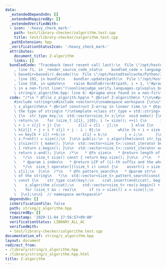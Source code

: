 ```yaml
---
data:
  _extendedDependsOn: []
  _extendedRequiredBy: []
  _extendedVerifiedWith:
  - icon: ':heavy_check_mark:'
    path: test/library-checker/zalgorithm.test.cpp
    title: test/library-checker/zalgorithm.test.cpp
  _pathExtension: hpp
  _verificationStatusIcon: ':heavy_check_mark:'
  attributes:
    document_title: Z-algorithm
    links: []
  bundledCode: "Traceback (most recent call last):\n  File \"/opt/hostedtoolcache/Python/3.9.0/x64/lib/python3.9/site-packages/onlinejudge_verify/documentation/build.py\"\
    , line 71, in _render_source_code_stat\n    bundled_code = language.bundle(stat.path,\
    \ basedir=basedir).decode()\n  File \"/opt/hostedtoolcache/Python/3.9.0/x64/lib/python3.9/site-packages/onlinejudge_verify/languages/cplusplus.py\"\
    , line 191, in bundle\n    bundler.update(path)\n  File \"/opt/hostedtoolcache/Python/3.9.0/x64/lib/python3.9/site-packages/onlinejudge_verify/languages/cplusplus_bundle.py\"\
    , line 310, in update\n    raise BundleErrorAt(path, i + 1, \"#pragma once found\
    \ in a non-first line\")\nonlinejudge_verify.languages.cplusplus_bundle.BundleErrorAt:\
    \ string/z_algorithm.hpp: line 6: #pragma once found in a non-first line\n"
  code: "/*\n * @file z_algorith.hpp\n * @brief Z-algorithm\n */\n\n#pragma once\n\
    #include <string>\n#include <vector>\n\nnamespace workspace {\n\n/*\n * @class\
    \ z_algorithm\n * @brief construct Z-array in linear time.\n * @tparam str_type\
    \ the type of string\n */\ntemplate <class str_type = std::string> class z_algorithm\
    \ {\n  str_type key;\n  std::vector<size_t> z;\n\n  void make() {\n    if (z.empty())\
    \ return;\n    for (size_t i{1}, j{0}; i != size(); ++i) {\n      if (z[i - j]\
    \ + i < z[j] + j) {\n        z[i] = z[i - j];\n      } else {\n        size_t\
    \ k{z[j] + j > i ? z[j] + j - i : 0};\n        while (k + i < size() && key[k]\
    \ == key[k + i]) ++k;\n        z[i] = k;\n        j = i;\n      }\n    }\n   \
    \ z.front() = size();\n  }\n\n public:\n  z_algorithm(const str_type &key) : key(key),\
    \ z(size()) { make(); }\n\n  std::vector<size_t>::const_iterator begin() const\
    \ { return z.begin(); }\n\n  std::vector<size_t>::const_iterator end() const {\
    \ return z.end(); }\n\n  /*\n   * @fn size\n   * @return length of the string\n\
    \   */\n  size_t size() const { return key.size(); }\n\n  /*\n   * @fn operator[]\n\
    \   * @param i index\n   * @return LCP of (i)-th suffix and the whole string\n\
    \   */\n  size_t operator[](size_t i) const {\n    assert(i < size());\n    return\
    \ z[i];\n  }\n\n  /*\n   * @fn pattern_search\n   * @param str\n   * @return length\
    \ of the string\n   */\n  std::vector<size_t> pattern_search(const str_type &str)\
    \ const {\n    str_type ccat(key);\n    ccat.insert(end(ccat), begin(str), end(str));\n\
    \    z_algorithm z(ccat);\n    std::vector<size_t> res(z.begin() + size(), z.end());\n\
    \    for (size_t &x : res)\n      if (x > size()) x = size();\n    return res;\n\
    \  }\n};\n\n}  // namespace workspace\n"
  dependsOn: []
  isVerificationFile: false
  path: string/z_algorithm.hpp
  requiredBy: []
  timestamp: '2020-11-04 17:56:57+09:00'
  verificationStatus: LIBRARY_ALL_AC
  verifiedWith:
  - test/library-checker/zalgorithm.test.cpp
documentation_of: string/z_algorithm.hpp
layout: document
redirect_from:
- /library/string/z_algorithm.hpp
- /library/string/z_algorithm.hpp.html
title: Z-algorithm
---
```

